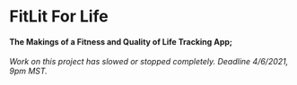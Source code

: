 # FitLit For Life

#### The Makings of a Fitness and Quality of Life Tracking App;

*Work on this project has slowed or stopped completely. Deadline 4/6/2021, 9pm MST.*
